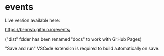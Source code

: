 # events
Live version available here:

https://benrwb.github.io/events/

("dist" folder has been renamed "docs" to work with GitHub Pages)

"Save and run" VSCode extension is required to build automatically on save.
